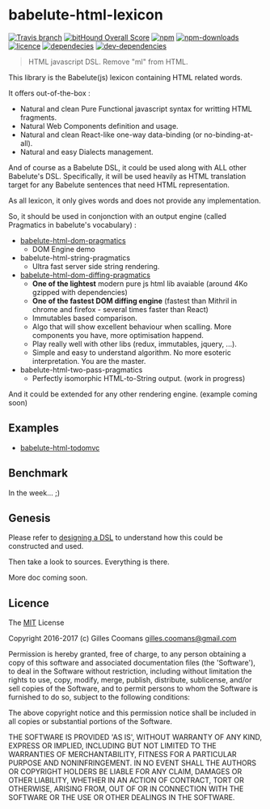 # babelute-html-lexicon

[![Travis branch](https://img.shields.io/travis/nomocas/babelute-html-lexicon/master.svg)](https://travis-ci.org/nomocas/babelute-html-lexicon)
[![bitHound Overall Score](https://www.bithound.io/github/nomocas/babelute-html-lexicon/badges/score.svg)](https://www.bithound.io/github/nomocas/babelute-html-lexicon)
[![npm](https://img.shields.io/npm/v/babelute-html-lexicon.svg)]()
[![npm-downloads](https://img.shields.io/npm/dm/babelute-html-lexicon.svg)]()
[![licence](https://img.shields.io/npm/l/babelute-html-lexicon.svg)]()
[![dependecies](https://img.shields.io/david/nomocas/babelute-html-lexicon.svg)]()
[![dev-dependencies](https://img.shields.io/david/dev/nomocas/babelute-html-lexicon.svg)]()

> HTML javascript DSL. Remove "ml" from HTML.

This library is the Babelute(js) lexicon containing HTML related words.

It offers out-of-the-box :
- Natural and clean Pure Functional javascript syntax for writting HTML fragments.
- Natural Web Components definition and usage.
- Natural and clean React-like one-way data-binding (or no-binding-at-all).
- Natural and easy Dialects management.

And of course as a Babelute DSL, it could be used along with ALL other Babelute's DSL. 
Specifically, it will be used heavily as HTML translation target for any Babelute sentences that need HTML representation.

As all lexicon, it only gives words and does not provide any implementation.

So, it should be used in conjonction with an output engine (called Pragmatics in babelute's vocabulary) :
- [babelute-html-dom-pragmatics](https://github.com/nomocas/babelute-html-dom-pragmatics)
	- DOM Engine demo
- babelute-html-string-pragmatics
	- Ultra fast server side string rendering.
- [babelute-html-dom-diffing-pragmatics](https://github.com/nomocas/babelute-html-dom-diffing-pragmatics)
	- __One of the lightest__ modern pure js html lib avaiable (around 4Ko gzipped with dependencies) 
	- __One of the fastest DOM diffing engine__ (fastest than Mithril in chrome and firefox - several times faster than React)
	- Immutables based comparison. 
	- Algo that will show excellent behaviour when scalling. More components you have, more optimisation happend.
	- Play really well with other libs (redux, immutables, jquery, ...).
	- Simple and easy to understand algorithm. No more esoteric interpretation. You are the master.
- babelute-html-two-pass-pragmatics
	- Perfectly isomorphic HTML-to-String output. (work in progress)

And it could be extended for any other rendering engine. (example coming soon)

## Examples

- [babelute-html-todomvc](https://github.com/nomocas/babelute-html-todomvc)

## Benchmark

In the week... ;)

## Genesis

Please refer to [designing a DSL](https://github.com/nomocas/babelute/blob/master/manual/designing-dsl.md) to understand how this could be constructed and used.

Then take a look to sources. Everything is there.

More doc coming soon.

## Licence

The [MIT](http://opensource.org/licenses/MIT) License

Copyright 2016-2017 (c) Gilles Coomans <gilles.coomans@gmail.com>

Permission is hereby granted, free of charge, to any person obtaining a copy of this software and associated documentation files (the 'Software'), to deal in the Software without restriction, including without limitation the rights to use, copy, modify, merge, publish, distribute, sublicense, and/or sell copies of the Software, and to permit persons to whom the Software is furnished to do so, subject to the following conditions:

The above copyright notice and this permission notice shall be included in all copies or substantial portions of the Software.

THE SOFTWARE IS PROVIDED 'AS IS', WITHOUT WARRANTY OF ANY KIND, EXPRESS OR IMPLIED, INCLUDING BUT NOT LIMITED TO THE WARRANTIES OF MERCHANTABILITY, FITNESS FOR A PARTICULAR PURPOSE AND NONINFRINGEMENT. IN NO EVENT SHALL THE AUTHORS OR COPYRIGHT HOLDERS BE LIABLE FOR ANY CLAIM, DAMAGES OR OTHER LIABILITY, WHETHER IN AN ACTION OF CONTRACT, TORT OR OTHERWISE, ARISING FROM, OUT OF OR IN CONNECTION WITH THE SOFTWARE OR THE USE OR OTHER DEALINGS IN THE SOFTWARE.
